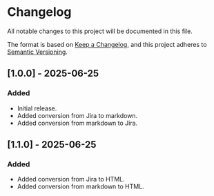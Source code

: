 # Changelog

All notable changes to this project will be documented in this file.

The format is based on [Keep a Changelog](https://keepachangelog.com/en/1.0.0/),
and this project adheres to [Semantic Versioning](https://semver.org/spec/v2.0.0.html).

## [1.0.0] - 2025-06-25

### Added

- Initial release.
- Added conversion from Jira to markdown.
- Added conversion from markdown to Jira.

## [1.1.0] - 2025-06-25

### Added

- Added conversion from Jira to HTML.
- Added conversion from markdown to HTML.
